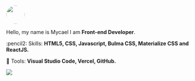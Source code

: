 <img src="https://avatars.githubusercontent.com/u/61659501?s=460&u=feab59ee1ddff18b7304e9944dca4dc6dddf7a0d&v=4" style="width: 50px; height: 50px; border-radius: 50%;">

<p align="left"> 
  Hello, my name is Mycael I am <strong>Front-end Developer</strong>.
</p>

<p align="left">
  :pencil2: Skills: <strong>HTML5, CSS, Javascript, Bulma CSS, Materialize CSS and ReactJS.</strong>
</p>

<p align="left">
  💼 Tools: <strong>Visual Studio Code, Vercel, GitHub.</strong>
</p>

<p align="left">
  <a href="mailto:mycael590@gmail.com" alt="Gmail">
  <img src="https://img.shields.io/badge/-Gmail-FF0000?style=flat-square&labelColor=FF0000&logo=gmail&logoColor=white&link=iuricodebrasil@gmail.com" /></a>
